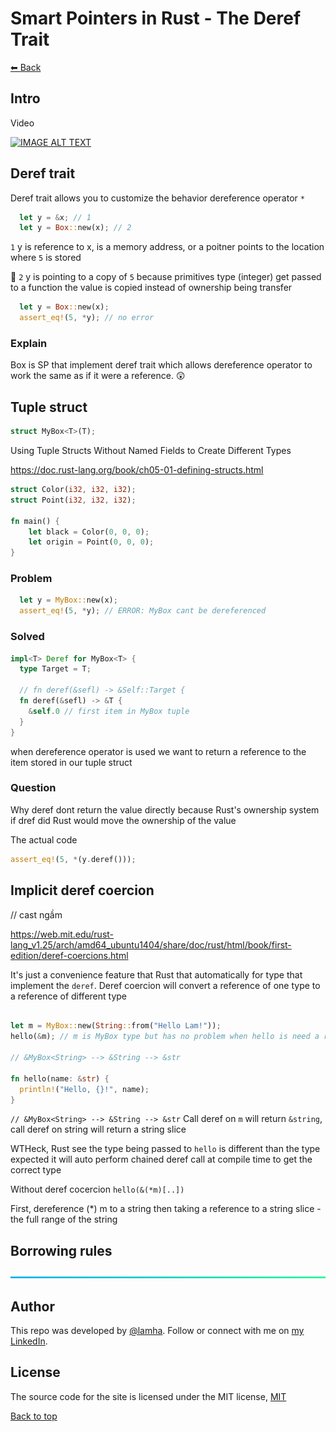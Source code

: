 # Smart Pointers in Rust - The Deref Trait

[⬅ Back](../README.md)

## Intro 
Video 

<div>
  <a href="https://www.youtube.com/watch?v=dYEC6NElVOg"><img src="https://img.youtube.com/vi/dYEC6NElVOg/0.jpg" alt="IMAGE ALT TEXT"></a>
</div>

## Deref trait 
Deref trait allows you to customize the behavior dereference operator `*`


```Rust
  let y = &x; // 1
  let y = Box::new(x); // 2

```

`1` y is reference to x, is a memory address, or a poitner points to the location where `5` is stored

🔴 `2` y is pointing to a copy of `5` because primitives type (integer) get passed to a function the value is copied instead of ownership being transfer 

```Rust
  let y = Box::new(x);
  assert_eq!(5, *y); // no error 
```

### Explain 

Box is SP that implement deref trait which allows dereference operator to work the same as if it were a reference. 😲

## Tuple struct 

```Rust
struct MyBox<T>(T);

```

Using Tuple Structs Without Named Fields to Create Different Types

https://doc.rust-lang.org/book/ch05-01-defining-structs.html

```Rust
struct Color(i32, i32, i32);
struct Point(i32, i32, i32);

fn main() {
    let black = Color(0, 0, 0);
    let origin = Point(0, 0, 0);
}
```


### Problem 


```Rust
  let y = MyBox::new(x);
  assert_eq!(5, *y); // ERROR: MyBox cant be dereferenced 
```

### Solved 

```Rust
impl<T> Deref for MyBox<T> {
  type Target = T;

  // fn deref(&sefl) -> &Self::Target {
  fn deref(&sefl) -> &T {
    &self.0 // first item in MyBox tuple 
  }
}
```

when dereference operator is used we want to return a reference to the item stored in our tuple struct 

### Question 

Why deref dont return the value directly because Rust's ownership system if dref did Rust would move the ownership of the value 


The actual code 

```Rust
assert_eq!(5, *(y.deref()));
```

## Implicit deref coercion 
// cast ngầm 

https://web.mit.edu/rust-lang_v1.25/arch/amd64_ubuntu1404/share/doc/rust/html/book/first-edition/deref-coercions.html

It's just a convenience feature that Rust that automatically for type that implement the `deref`. Deref coercion will convert a reference of one type to a reference of different type



```Rust

let m = MyBox::new(String::from("Hello Lam!"));
hello(&m); // m is MyBox type but has no problem when hello is need a ref to string slice

// &MyBox<String> --> &String --> &str

fn hello(name: &str) {
  println!("Hello, {}!", name);
}

```

`// &MyBox<String> --> &String --> &str` 
Call deref on `m` will return `&string`, call deref on string will return a string slice

WTHeck, Rust see the type being passed to `hello` is different than the type expected it will auto perform chained deref call at compile time to get the correct type 

Without deref cocercion 
`hello(&(*m)[..])`

First, dereference (*) m to a string then taking a reference to a string slice - the full range of the string 

## Borrowing rules 




<p><img type="separator" height=8px width="100%" src="https://github.com/HaLamUs/nft-drop/blob/main/assets/aqua.png"></p>

## Author

This repo was developed by [@lamha](https://github.com/HaLamUs). 
Follow or connect with me on [my LinkedIn](https://www.linkedin.com/in/lamhacs). 

## License
The source code for the site is licensed under the MIT license, [MIT](https://opensource.org/license/mit/)

 <a href="#top">Back to top</a>